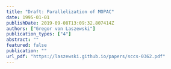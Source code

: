 ```yaml
---
title: "Draft: Parallelization of MOPAC"
date: 1995-01-01
publishDate: 2019-09-08T13:09:32.807414Z
authors: ["Gregor von Laszewski"]
publication_types: ["4"]
abstract: ""
featured: false
publication: ""
url_pdf: "https://laszewski.github.io/papers/sccs-0362.pdf"
---
```


